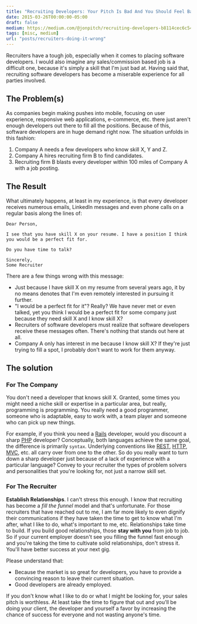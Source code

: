 ```yaml
---
title: "Recruiting Developers: Your Pitch Is Bad And You Should Feel Bad"
date: 2015-03-26T00:00:00-05:00
draft: false
medium: https://medium.com/@jonpitch/recruiting-developers-b8114cec6c54
tags: [misc, medium]
url: "posts/recruiters-doing-it-wrong"
---
```


Recruiters have a tough job, especially when it comes to placing software developers. I would also imagine any sales/commission based job is a difficult one, because it's simply a skill that I'm just bad at. Having said that, recruiting software developers has become a miserable experience for all parties involved.

<!--more-->

## The Problem(s)

As companies begin making pushes into mobile, focusing on user experience, responsive web applications, e-commerce, etc. there just aren't enough developers out there to fill all the positions. Because of this, software developers are in huge demand right now. The situation unfolds in this fashion:

1. Company A needs a few developers who know skill X, Y and Z.
2. Company A hires recruiting firm B to find candidates.
3. Recruiting firm B blasts every developer within 100 miles of Company A with a job posting.

## The Result

What ultimately happens, at least in my experience, is that every developer receives numerous emails, LinkedIn messages and even phone calls on a regular basis along the lines of:

```
Dear Person,

I see that you have skill X on your resume. I have a position I think you would be a perfect fit for.

Do you have time to talk?

Sincerely,
Some Recruiter
```

There are a few things wrong with this message:

* Just because I have skill X on my resume from several years ago, it by no means denotes that I'm even remotely interested in pursuing it further.
* "I would be a perfect fit for it"? Really? We have never met or even talked, yet you think I would be a perfect fit for some company just because they need skill X and I know skill X?
* Recruiters of software developers must realize that software developers receive these messages often. There's nothing that stands out here at all.
* Company A only has interest in me because I know skill X? If they're just trying to fill a spot, I probably don't want to work for them anyway.

## The solution

### For The Company

You don't need a developer that knows skill X. Granted, some times you might need a niche skill or expertise in a particular area, but really, programming is programming. You really need a good programmer, someone who is adaptable, easy to work with, a team player and someone who can pick up new things.

For example, if you think you need a [Rails](http://rubyonrails.org/) developer, would you discount a sharp [PHP](http://php.net/) developer? Conceptually, both languages achieve the same goal, the difference is primarily `syntax`. Underlying conventions like [REST](http://en.wikipedia.org/wiki/Representational_state_transfer), [HTTP](http://en.wikipedia.org/wiki/Hypertext_Transfer_Protocol), [MVC](http://en.wikipedia.org/wiki/Model%E2%80%93view%E2%80%93controller), etc. all carry over from one to the other. So do you really want to turn down a sharp developer just because of a lack of experience with a particular language? Convey to your recruiter the types of problem solvers and personalities that you're looking for, not just a narrow skill set.

### For The Recruiter

**Establish Relationships**. I can't stress this enough. I know that recruiting has become a *fill the funnel* model and that's unfortunate. For those recruiters that have reached out to me, I am far more likely to even dignify their communications if they have taken the time to get to know what I'm after, what I like to do, what's important to me, etc. Relationships take time to build. If you build good relationships, those **stay with you** from job to job. So if your current employer doesn't see you filling the funnel fast enough and you're taking the time to cultivate solid relationships, don't stress it. You'll have better success at your next gig.

Please understand that:

* Because the market is so great for developers, you have to provide a convincing reason to leave their current situation.
* Good developers are already employed.

If you don't know what I like to do or what I might be looking for, your sales pitch is worthless. At least take the time to figure that out and you'll be doing your client, the developer and yourself a favor by increasing the chance of success for everyone and not wasting anyone's time.
